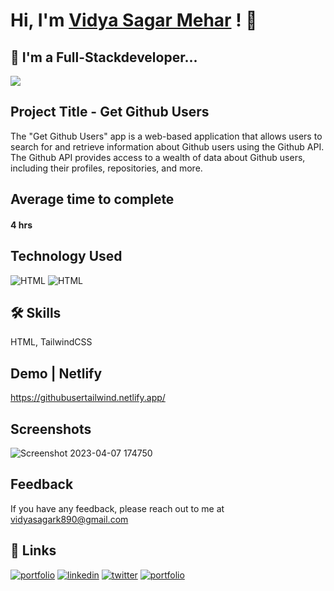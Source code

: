 # Hi, I'm [Vidya Sagar Mehar](https://vidya-sagar-portfolio.netlify.app/) ! 👋


## 🚀 I'm a Full-Stackdeveloper...
<img src="https://user-images.githubusercontent.com/73097560/115834477-dbab4500-a447-11eb-908a-139a6edaec5c.gif">

## Project Title - Get Github Users
The "Get Github Users" app is a web-based application that allows users to search for and retrieve information about Github users using the Github API. The Github API provides access to a wealth of data about Github users, including their profiles, repositories, and more.


## Average time to complete
#### 4 hrs


## Technology Used

![HTML](https://img.shields.io/badge/FirstTech-HTML-purple)
![HTML](https://img.shields.io/badge/SecondTech-TailwindCSS-blue)

## 🛠 Skills
HTML, TailwindCSS

## Demo | Netlify
https://githubusertailwind.netlify.app/


## Screenshots
![Screenshot 2023-04-07 174750](https://user-images.githubusercontent.com/92782806/230607557-a0c6366e-6365-4216-8270-4ff7395b51d0.png)




## Feedback

If you have any feedback, please reach out to me at vidyasagark890@gmail.com


## 🔗 Links
[![portfolio](https://img.shields.io/badge/my_portfolio-000?style=for-the-badge&logo=ko-fi&logoColor=white)](https://vidya-sagar-portfolio.netlify.app/)
[![linkedin](https://img.shields.io/badge/linkedin-0A66C2?style=for-the-badge&logo=linkedin&logoColor=white)](https://www.linkedin.com/)
[![twitter](https://img.shields.io/badge/twitter-1DA1F2?style=for-the-badge&logo=twitter&logoColor=white)](https://twitter.com/Cherry_Reyans)
[![portfolio](https://img.shields.io/badge/FindCoder_portfolio-5A20CB??style=for-the-badge&logo=appveyor)](https://www.findcoder.io/u/vidyasagarmehar)

